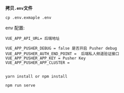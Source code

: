 **拷贝`.env`文件**

```shell script
cp .env.exmaple .env
```

env  配置:  
```
VUE_APP_API_URL= 后端地址 

VUE_APP_PUSHER_DEBUG = false 是否开启 Pusher debug
VUE_APP_PUSHER_AUTH_END_POINT =  后端私人频道验证接口
VUE_APP_PUSHER_APP_KEY = Pusher Key
VUE_APP_PUSHER_APP_CLUSTER = 

```

## 
```
yarn install or npm install

npm run serve
```